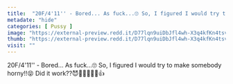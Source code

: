 ```yaml
---
title:  "20F/4'11'' - Bored... As fuck...🙄 So, I figured I would try to make somebody horny!!😝 Did it work??😈💋🍆💦💦💯👍"
metadate: "hide"
categories: [ Pussy ]
image: "https://external-preview.redd.it/D77lqn9uiDbJfl4wh-X3q4kfKn4tsv2Jta5gvaR9Xeo.png?auto=webp&s=c8b145717d8835b6b3cc6d0086fc638f75015774"
thumb: "https://external-preview.redd.it/D77lqn9uiDbJfl4wh-X3q4kfKn4tsv2Jta5gvaR9Xeo.png?width=640&crop=smart&auto=webp&s=26d6bffd13cc7a66bb0984e6fc6ea1741743fad9"
visit: ""
---
```

20F/4'11'' - Bored... As fuck...🙄 So, I figured I would try to make somebody horny!!😝 Did it work??😈💋🍆💦💦💯👍
